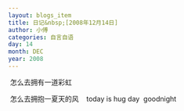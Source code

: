 ```yaml
---
layout: blogs_item
title: 日记&nbsp;[2008年12月14日]
author: 小傅
categories: 自言自语
day: 14
month: DEC
year: 2008
---
```





&nbsp;怎么去拥有一道彩虹

&nbsp;怎么去拥抱一夏天的风
&nbsp;
&nbsp;today is hug
day
&nbsp;goodnight


